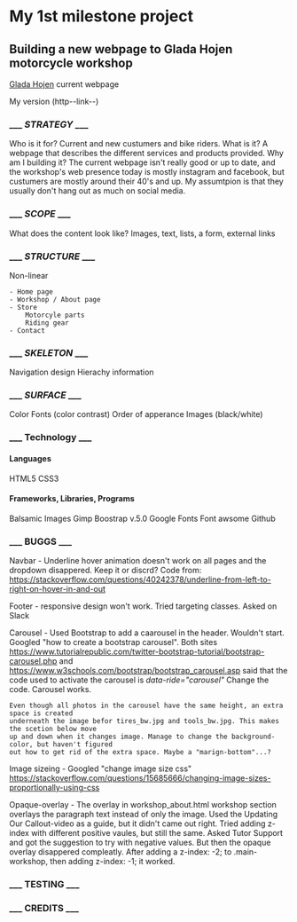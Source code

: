 # My 1st milestone project
## Building a new webpage to Glada Hojen motorcycle workshop

[Glada Hojen](https://gladahojen.se/) current webpage

My version (http--link--)

### ___ *STRATEGY* ___

Who is it for? 
    Current and new custumers and bike riders.
What is it?
    A webpage that describes the different services and products provided.
Why am I building it?
    The current webpage isn't really good or up to date, and the workshop's web presence today is
    mostly instagram and facebook, but custumers are mostly around their 40's and up. My assumtpion
    is that they usually don't hang out as much on social media.


### ___ *SCOPE* ___

What does the content look like?
    Images, text, lists, a form, external links



### ___ *STRUCTURE* ___

Non-linear

    - Home page
    - Workshop / About page
    - Store
        Motorcyle parts
        Riding gear
    - Contact



### ___ *SKELETON* ___

Navigation design 
Hierachy information



### ___ *SURFACE* ___

Color
Fonts
    (color contrast)
Order of apperance
Images
    (black/white)


### ___ Technology ___

#### Languages
HTML5
CSS3
#### Frameworks, Libraries, Programs
Balsamic Images
Gimp
Boostrap v.5.0
Google Fonts
Font awsome
Github


### ___ BUGGS ___

Navbar - Underline hover animation doesn't work on all pages and the dropdown disappered. Keep it or discrd?
    Code from: https://stackoverflow.com/questions/40242378/underline-from-left-to-right-on-hover-in-and-out

Footer - responsive design won't work. Tried targeting classes. Asked on Slack

Carousel - Used Bootstrap to add a caarousel in the header. Wouldn't start.
    Googled "how to create a bootstrap carousel". Both sites 
    https://www.tutorialrepublic.com/twitter-bootstrap-tutorial/bootstrap-carousel.php
    and
    https://www.w3schools.com/bootstrap/bootstrap_carousel.asp
    said that the code used to activate the carousel is *data-ride="carousel"*
    Change the code. Carousel works.

    Even though all photos in the carousel have the same height, an extra space is created 
    underneath the image befor tires_bw.jpg and tools_bw.jpg. This makes the scetion below move 
    up and down when it changes image. Manage to change the background-color, but haven't figured
    out how to get rid of the extra space. Maybe a "marign-bottom"...?

Image sizeing - Googled "change image size css"
    https://stackoverflow.com/questions/15685666/changing-image-sizes-proportionally-using-css    

Opaque-overlay - The overlay in workshop_about.html workshop section overlays the paragraph text 
    instead of only the image. Used the Updating Our Callout-video as a guide, but it didn't came
    out right.
    Tried adding z-index with different positive vaules, but still the same.
    Asked Tutor Support and got the suggestion to try with negative values.
    But then the opaque overlay disappered compleatly.
    After adding a z-index: -2; to .main-workshop, then adding z-index: -1; it worked.


### ___ TESTING ___

### ___ CREDITS ___
